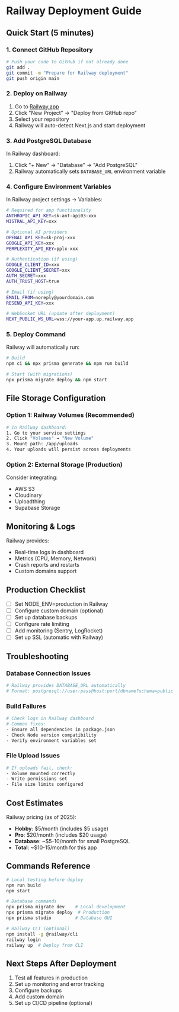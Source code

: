 # Railway Deployment Guide

## Quick Start (5 minutes)

### 1. Connect GitHub Repository
```bash
# Push your code to GitHub if not already done
git add .
git commit -m "Prepare for Railway deployment"
git push origin main
```

### 2. Deploy on Railway
1. Go to [Railway.app](https://railway.app)
2. Click "New Project" → "Deploy from GitHub repo"
3. Select your repository
4. Railway will auto-detect Next.js and start deployment

### 3. Add PostgreSQL Database
In Railway dashboard:
1. Click "+ New" → "Database" → "Add PostgreSQL"
2. Railway automatically sets `DATABASE_URL` environment variable

### 4. Configure Environment Variables
In Railway project settings → Variables:
```bash
# Required for app functionality
ANTHROPIC_API_KEY=sk-ant-api03-xxx
MISTRAL_API_KEY=xxx

# Optional AI providers
OPENAI_API_KEY=sk-proj-xxx
GOOGLE_API_KEY=xxx
PERPLEXITY_API_KEY=pplx-xxx

# Authentication (if using)
GOOGLE_CLIENT_ID=xxx
GOOGLE_CLIENT_SECRET=xxx
AUTH_SECRET=xxx
AUTH_TRUST_HOST=true

# Email (if using)
EMAIL_FROM=noreply@yourdomain.com
RESEND_API_KEY=xxx

# WebSocket URL (update after deployment)
NEXT_PUBLIC_WS_URL=wss://your-app.up.railway.app
```

### 5. Deploy Command
Railway will automatically run:
```bash
# Build
npm ci && npx prisma generate && npm run build

# Start (with migrations)
npx prisma migrate deploy && npm start
```

## File Storage Configuration

### Option 1: Railway Volumes (Recommended)
```bash
# In Railway dashboard:
1. Go to your service settings
2. Click "Volumes" → "New Volume"
3. Mount path: /app/uploads
4. Your uploads will persist across deployments
```

### Option 2: External Storage (Production)
Consider integrating:
- AWS S3
- Cloudinary
- Uploadthing
- Supabase Storage

## Monitoring & Logs

Railway provides:
- Real-time logs in dashboard
- Metrics (CPU, Memory, Network)
- Crash reports and restarts
- Custom domains support

## Production Checklist

- [ ] Set NODE_ENV=production in Railway
- [ ] Configure custom domain (optional)
- [ ] Set up database backups
- [ ] Configure rate limiting
- [ ] Add monitoring (Sentry, LogRocket)
- [ ] Set up SSL (automatic with Railway)

## Troubleshooting

### Database Connection Issues
```bash
# Railway provides DATABASE_URL automatically
# Format: postgresql://user:pass@host:port/dbname?schema=public
```

### Build Failures
```bash
# Check logs in Railway dashboard
# Common fixes:
- Ensure all dependencies in package.json
- Check Node version compatibility
- Verify environment variables set
```

### File Upload Issues
```bash
# If uploads fail, check:
- Volume mounted correctly
- Write permissions set
- File size limits configured
```

## Cost Estimates

Railway pricing (as of 2025):
- **Hobby**: $5/month (includes $5 usage)
- **Pro**: $20/month (includes $20 usage)
- **Database**: ~$5-10/month for small PostgreSQL
- **Total**: ~$10-15/month for this app

## Commands Reference

```bash
# Local testing before deploy
npm run build
npm start

# Database commands
npx prisma migrate dev    # Local development
npx prisma migrate deploy  # Production
npx prisma studio         # Database GUI

# Railway CLI (optional)
npm install -g @railway/cli
railway login
railway up  # Deploy from CLI
```

## Next Steps After Deployment

1. Test all features in production
2. Set up monitoring and error tracking
3. Configure backups
4. Add custom domain
5. Set up CI/CD pipeline (optional)